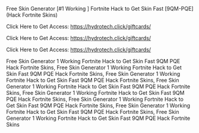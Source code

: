 Free Skin Generator [#1 Working ] Fortnite Hack to Get Skin Fast [9QM-PQE] (Hack Fortnite Skins)

Click Here to Get Access: https://hydrotech.click/giftcards/

Click Here to Get Access: https://hydrotech.click/giftcards/

Click Here to Get Access: https://hydrotech.click/giftcards/

Free Skin Generator 1 Working Fortnite Hack to Get Skin Fast 9QM PQE Hack Fortnite Skins, Free Skin Generator 1 Working Fortnite Hack to Get Skin Fast 9QM PQE Hack Fortnite Skins, Free Skin Generator 1 Working Fortnite Hack to Get Skin Fast 9QM PQE Hack Fortnite Skins, Free Skin Generator 1 Working Fortnite Hack to Get Skin Fast 9QM PQE Hack Fortnite Skins, Free Skin Generator 1 Working Fortnite Hack to Get Skin Fast 9QM PQE Hack Fortnite Skins, Free Skin Generator 1 Working Fortnite Hack to Get Skin Fast 9QM PQE Hack Fortnite Skins, Free Skin Generator 1 Working Fortnite Hack to Get Skin Fast 9QM PQE Hack Fortnite Skins, Free Skin Generator 1 Working Fortnite Hack to Get Skin Fast 9QM PQE Hack Fortnite Skins
